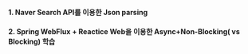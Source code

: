 #### 1. Naver Search API를 이용한 Json parsing
#### 2. Spring WebFlux + Reactice Web을 이용한 Async+Non-Blocking( vs Blocking) 학습
